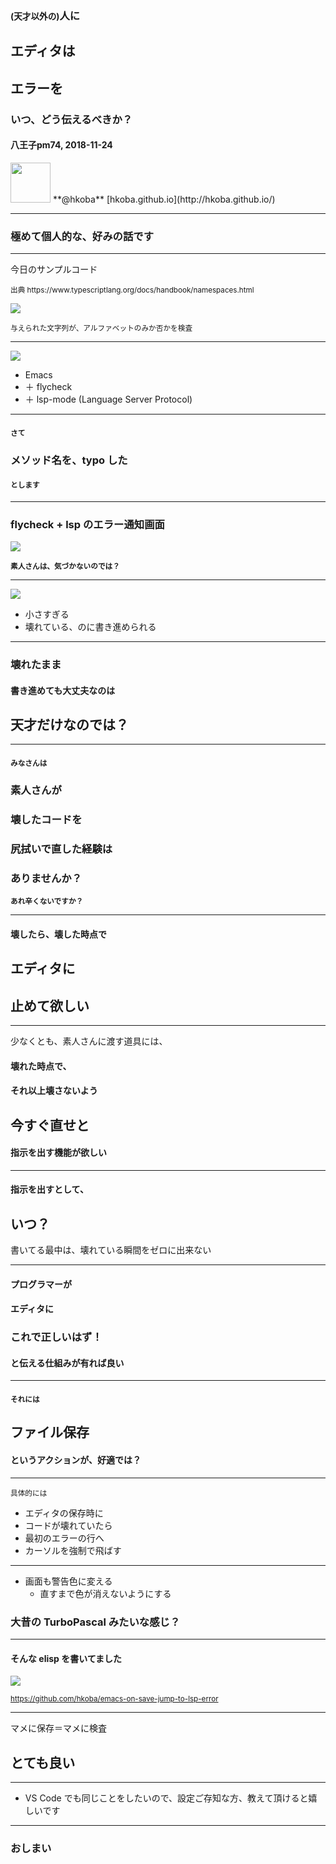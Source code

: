 ### <small>(天才以外の)</small>人に
## エディタは
## エラーを
### いつ、どう伝えるべきか？


#### 八王子pm74, 2018-11-24

<img src="img/myfistrect.jpg" style="width: 64px; height: 64px">
**@hkoba** [hkoba.github.io](http://hkoba.github.io/)

---

### 極めて個人的な、好みの話です

---

今日のサンプルコード

<small>
出典 https://www.typescriptlang.org/docs/handbook/namespaces.html
</small>

![](img/samplecode.png)

<small>与えられた文字列が、アルファベットのみか否かを検査</small>

---

<!-- .slide: class="small" -->

![](img/samplecode.png)

* Emacs
* ＋ flycheck
* ＋ lsp-mode (Language Server Protocol)

---

#### <small>さて</small>

### メソッド名を、typo した

#### <small>とします</small>

---

### flycheck + lsp のエラー通知画面

![](img/flycheck-error-default.png)

<small>**素人さんは、気づかないのでは？**</small><!-- .element: class="fragment" -->

---

![](img/flycheck-error-default.png)

* 小さすぎる
* 壊れている、のに書き進められる<!-- .element: class="fragment" -->

---

### 壊れたまま
#### 書き進めても大丈夫なのは
## 天才だけなのでは？

---

#### <small>みなさんは</small>

### 素人さんが
### 壊したコードを
### 尻拭いで直した経験は
### ありませんか？

<small>**あれ辛くないですか？**</small><!-- .element: class="fragment" -->

---

#### 壊したら、壊した時点で
## **エディタに**<!-- .element: class="fragment" -->
## 止めて欲しい<!-- .element: class="fragment" -->

---

少なくとも、素人さんに渡す道具には、

#### 壊れた時点で、<!-- .element: class="fragment" -->
#### それ以上壊さないよう<!-- .element: class="fragment" -->
## 今すぐ直せと<!-- .element: class="fragment" -->
#### 指示を出す機能が欲しい<!-- .element: class="fragment" -->

---

#### 指示を出すとして、

## いつ？<!-- .element: class="fragment" -->

書いてる最中は、壊れている瞬間をゼロに出来ない<!-- .element: class="fragment" -->

---

#### プログラマーが
#### エディタに<!-- .element: class="fragment" -->
### これで正しいはず！<!-- .element: class="fragment" -->
#### と伝える仕組みが有れば良い<!-- .element: class="fragment" -->

---

#### <small>それには</small>
## ファイル保存<!-- .element: class="fragment" -->
#### というアクションが、好適では？<!-- .element: class="fragment" -->

---

<small>具体的には</small>

* エディタの保存時に<!-- .element: class="fragment" -->
* コードが壊れていたら<!-- .element: class="fragment" -->
* 最初のエラーの行へ<!-- .element: class="fragment" -->
* カーソルを強制で飛ばす<!-- .element: class="fragment" -->

---

* 画面も警告色に変える
  * 直すまで色が消えないようにする<!-- .element: class="fragment" -->
  
### 大昔の TurboPascal みたいな感じ？<!-- .element: class="fragment" -->

---

#### そんな elisp を書いてました

![](img/flycheck-lsp-jmp2err-on-save.png)

<small>https://github.com/hkoba/emacs-on-save-jump-to-lsp-error</small>

---

マメに保存＝マメに検査

## とても良い<!-- .element: class="fragment" -->

---

* VS Code でも同じことをしたいので、設定ご存知な方、教えて頂けると嬉しいです

- - - - -

### おしまい
